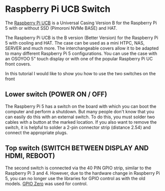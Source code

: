 # Raspberry Pi UCB Switch
The [Raspberry Pi UCB](https://www.thingiverse.com/thing:6618915/) is a Universal Casing Version B for the Raspberry Pi 5 with or without SSD (Pimoroni NVMe BASE) and HAT. 

The Raspberry Pi UCB is the B version (Better Version) for the Raspberry Pi 5 with cooling and HAT. The case can be used as a mini HTPC, NAS, SERVER and much more. The interchangeable covers allow it to be adapted to many different Raspberry Pi 5 configurations. You can use the case with an OSOYOO 5" touch display or with one of the popular Raspberry Pi UC front covers.

In this tutorial I would like to show you how to use the two switches on the front

## Lower switch (POWER ON / OFF)
The Raspberry Pi 5 has a switch on the board with which you can boot the computer and perform a shutdown. But many people don't know that you can easily do this with an external switch.
To do this, you must solder two cables with a button at the marked location. If you also want to remove the switch, it is helpful to solder a 2-pin connector strip (distance 2.54) and connect the appropriate plugs.

## Top switch (SWITCH BETWEEN DISPLAY AND HDMI, REBOOT)
The second switch is connected via the 40 PIN GPIO strip, similar to the Raspberry Pi 3 and 4. However, due to the hardware change in Raspberry Pi 5, you can no longer use the libraries for GPIO control as with the old models. [GPIO Zero](https://gpiozero.readthedocs.io/en/stable/installing.html) was used for control.

